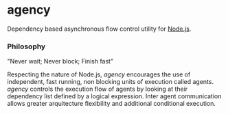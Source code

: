 # agency
Dependency based asynchronous flow control utility for [Node.js](http://nodejs.org).

### Philosophy

"Never wait; Never block; Finish fast"

Respecting the nature of Node.js, *agency* encourages the use of independent, fast running, non blocking units of execution called agents. *agency* controls the execution flow of agents by looking at their dependency list defined by a logical expression. Inter agent communication allows greater arquitecture flexibility and additional conditional execution.
